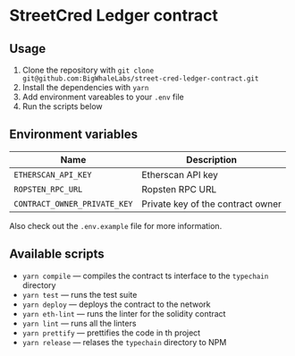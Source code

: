 # StreetCred Ledger contract

## Usage

1. Clone the repository with `git clone git@github.com:BigWhaleLabs/street-cred-ledger-contract.git`
2. Install the dependencies with `yarn`
3. Add environment vareables to your `.env` file
4. Run the scripts below

## Environment variables

| Name                         | Description                       |
| ---------------------------- | --------------------------------- |
| `ETHERSCAN_API_KEY`          | Etherscan API key                 |
| `ROPSTEN_RPC_URL`            | Ropsten RPC URL                   |
| `CONTRACT_OWNER_PRIVATE_KEY` | Private key of the contract owner |

Also check out the `.env.example` file for more information.

## Available scripts

- `yarn compile` — compiles the contract ts interface to the `typechain` directory
- `yarn test` — runs the test suite
- `yarn deploy` — deploys the contract to the network
- `yarn eth-lint` — runs the linter for the solidity contract
- `yarn lint` — runs all the linters
- `yarn prettify` — prettifies the code in th project
- `yarn release` — relases the `typechain` directory to NPM
